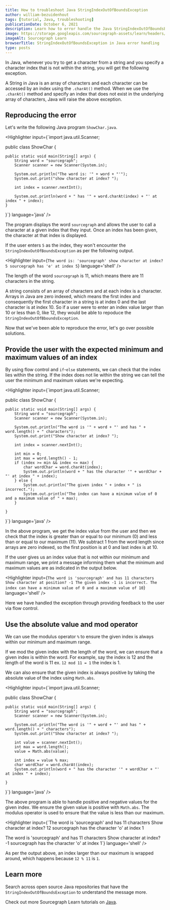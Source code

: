 ```yaml
---
title: How to troubleshoot Java StringIndexOutOfBoundsException
author: william-bezuidenhout
tags: [tutorial, Java, troubleshooting]
publicationDate: October 6, 2021
description: Learn how to error handle the Java StringIndexOutOfBoundsException
image: https://storage.googleapis.com/sourcegraph-assets/learn/headers/sourcegraph-learn-header.png
imageAlt: Sourcegraph Learn
browserTitle: StringIndexOutOfBoundsException in Java error handling
type: posts
---
```


In Java, whenever you try to get a character from a string and you specify a character index that is not within the string, you will get the following exception.

<Highlighter
input='Exception in thread "main" java.lang.StringIndexOutOfBoundsException: String index out of range:'
language='shell'
/>

A String in Java is an array of characters and each character can be accessed by an index using the `.charAt()` method. When we use the `.charAt()` method and specify an index that does not exist in the underlying array of characters, Java will raise the above exception.

## Reproducing the error
Let's write the following Java program `ShowChar.java`.

<Highlighter
input={`import java.util.Scanner;   
    
public class ShowChar {   
   
    public static void main(String[] args) {
        String word = "sourcegraph";
        Scanner scanner = new Scanner(System.in);   
   
        System.out.println("The word is: '" + word + "'");
        System.out.print("show character at index? ");   
  
        int index = scanner.nextInt();     
    
        System.out.println(word + " has '" + word.charAt(index) + "' at index " + index);   
    }    
}`}
language='java'
/>

The program displays the word `sourcegraph` and allows the user to call a character at a given index that they input. Once an index has been given, the character at that index is displayed.

If the user enters `5` as the index, they won't encounter the `StringIndexOutOfBoundsException` as per the following output.

<Highlighter
input={`The word is: 'sourcegraph'
show character at index? 5
sourcegraph has 'e' at index 5`}
language='shell'
/>

The length of the word `sourcegraph` is 11, which means there are 11 characters in the string.

A string consists of an array of characters and at each index is a character. Arrays in Java are zero indexed, which means the first index and consequently the first character in a string is at index 0 and the last character is at index 10. So if a user were to enter an index value larger than 10 or less than 0, like 12, they would be able to repoduce the `StringIndexOutOfBboundsException`.

<Highlighter
input='Exception in thread "main" java.lang.StringIndexOutOfBoundsException: String index out of range: 12
	at java.base/java.lang.StringLatin1.charAt(StringLatin1.java:47)
	at java.base/java.lang.String.charAt(String.java:693)
	at ShowChar.main(ShowChar.java:14)'
language='shell'
/>

Now that we've been able to reproduce the error, let's go over possible solutions.

## Provide the user with the expected minimum and maximum values of an index

By using flow control and `if`-`else` statements, we can check that the index lies within the string. If the index does not lie within the string we can tell the user the minimum and maximum values we're expecting.

<Highlighter
input={`import java.util.Scanner;
   
public class ShowChar {
     
    public static void main(String[] args) {
        String word = "sourcegraph";
        Scanner scanner = new Scanner(System.in);  
   
        System.out.println("The word is '" + word + "' and has " + word.length() + " characters");
        System.out.print("Show character at index? ");  
   
        int index = scanner.nextInt();   
   
        int min = 0;
        int max = word.length() - 1;
        if (index >= min && index <= max) {
            char wordChar = word.charAt(index);
            System.out.println(word + " has the character '" + wordChar + "' at index " + index);
        } else {
            System.out.println("The given index " + index + " is incorrect.");
            System.out.println("The index can have a minimum value of 0 and a maximum value of " + max);
        }   
   
    }
}`}
language='java'
/>

In the above program, we get the index value from the user and then we check that the index is greater than or equal to our minimum (0) and less than or equal to our maximum (11). We subtract 1 from the word length since arrays are zero indexed, so the first position is at 0 and last index is at 10.

If the user gives us an index value that is not within our minimum and maximum range, we print a message informing them what the minimum and maximum values are as indicated in the output below.

<Highlighter
input={`The word is 'sourcegraph' and has 11 characters
Show character at position? -1
The given index -1 is incorrect.
The index can have a minimum value of 0 and a maximum value of 10`}
language='shell'
/>

Here we have handled the exception through providing feedback to the user via flow control.

## Use the absolute value and mod operator

We can use the modulus operator `%` to ensure the given index is always within our minimum and maximum range.

If we mod the given index with the length of the word, we can ensure that a given index is within the word. For example, say the index is 12 and the length of the word is 11 ex. `12 mod 11 = 1` the index is 1.

We can also ensure that the given index is always positive by taking the absolute value of the index using `Math.abs`.

<Highlighter
input={`import java.util.Scanner;  
  
public class ShowChar {  
  
    public static void main(String[] args) {
        String word = "sourcegraph";
        Scanner scanner = new Scanner(System.in);  
  
        System.out.println("The word is '" + word + "' and has " + word.length() + " characters");
        System.out.print("Show character at index? ");   
  
        int value = scanner.nextInt();
        int max = word.length();
        value = Math.abs(value);  
  
        int index = value % max;
        char wordChar = word.charAt(index);
        System.out.println(word + " has the character '" + wordChar + "' at index " + index);
  
    }
}`}
language='java'
/>

The above program is able to handle positive and negative values for the given index. We ensure the given value is positive with `Math.abs`. The modulus operator is used to ensure that the value is less than our maximum. 

<Highlighter
input={`The word is 'sourcegraph' and has 11 characters
Show character at index? 12
sourcegraph has the character 'o' at index 1
   
The word is 'sourcegraph' and has 11 characters
Show character at index? -1
sourcegraph has the character 'o' at index 1`}
language='shell'
/>

As per the output above, an index larger than our maximum is wrapped around, which happens because `12 % 11` is `1`.

## Learn more

Search across open source Java repositories that have the `StringIndexOutOfBoundsException` to understand the message more.

<SourcegraphSearch query="StringIndexOutOfBoundsException lang:java" patternType="literal"/>

Check out more Sourcegraph Learn tutorials on [Java](https://learn.sourcegraph.com/tags/java).
